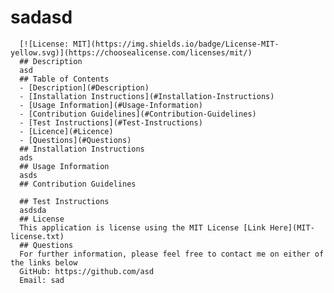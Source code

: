 # sadasd
      [![License: MIT](https://img.shields.io/badge/License-MIT-yellow.svg)](https://choosealicense.com/licenses/mit/)
      ## Description
      asd
      ## Table of Contents
      - [Description](#Description)
      - [Installation Instructions](#Installation-Instructions)
      - [Usage Information](#Usage-Information)
      - [Contribution Guidelines](#Contribution-Guidelines)
      - [Test Instructions](#Test-Instructions)
      - [Licence](#Licence)
      - [Questions](#Questions)
      ## Installation Instructions
      ads
      ## Usage Information
      asds
      ## Contribution Guidelines
      
      ## Test Instructions
      asdsda
      ## License
      This application is license using the MIT License [Link Here](MIT-license.txt)
      ## Questions
      For further information, please feel free to contact me on either of the links below
      GitHub: https://github.com/asd
      Email: sad